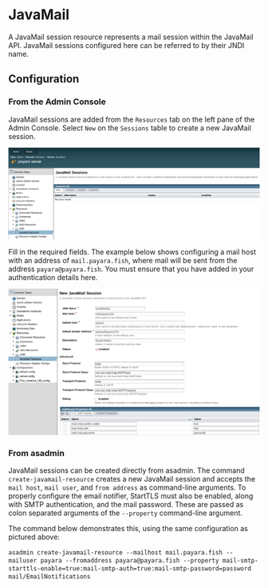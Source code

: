 # JavaMail
A JavaMail session resource represents a mail session within the JavaMail API.
JavaMail sessions configured here can be referred to by their JNDI name.

## Configuration

### From the Admin Console

JavaMail sessions are added from the `Resources` tab on the left pane of the Admin Console. Select `New` on the `Sessions` table to create a new JavaMail session.

  ![](/assets/admin-console-javamail-location.png)

Fill in the required fields. The example below shows configuring a mail host with an address of `mail.payara.fish`, where mail will be sent from the address `payara@payara.fish`. You must ensure that you have added in your authentication details here.

  ![](/assets/admin-console-email-notifier-configuration.png)

### From asadmin

JavaMail sessions can be created directly from asadmin. The command `create-javamail-resource` creates a new JavaMail session and accepts the `mail host`, `mail user`, and `from address` as command-line arguments. To properly configure the email notifier, StartTLS must also be enabled, along with SMTP authentication, and the mail password. These are passed as colon separated arguments of the `--property` command-line argument.

The command below demonstrates this, using the same configuration as pictured above:

```Shell
asadmin create-javamail-resource --mailhost mail.payara.fish --mailuser payara --fromaddress payara@payara.fish --property mail-smtp-starttls-enable=true:mail-smtp-auth=true:mail-smtp-password=password mail/EmailNotifications
```
